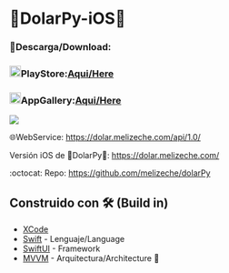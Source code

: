 #  💸DolarPy-iOS💸
 
### 📲Descarga/Download: 
### <img src="https://img.utdstc.com/icon/c8c/d91/c8cd914e915d70dea2eabf58b1c03089fbe19c59729be8aec12170db47dd8f81:200" alt="drawing" width="20" height="20"/>PlayStore:[Aqui/Here](https://play.google.com/store/apps/details?id=com.lucasginard.dolarpy)

### <img src="https://upload.wikimedia.org/wikipedia/commons/thumb/f/f6/Huawei_AppGallery.svg/1200px-Huawei_AppGallery.svg.png" alt="drawing" width="20" height="20"/>AppGallery:[Aqui/Here](https://appgallery.huawei.com/#/app/C104598987?sharePrepath=ag&locale=es_US&source=appshare&subsource=C104598987)

![](presentacion_readme/presentacionImg.png)

🌐WebService: https://dolar.melizeche.com/api/1.0/

Versión iOS de 💸DolarPy💸: https://dolar.melizeche.com/

:octocat: Repo: https://github.com/melizeche/dolarPy

## Construido con 🛠️ (Build in)
* [XCode](https://developer.apple.com/xcode/)
* [Swift](https://developer.apple.com/swift/) - Lenguaje/Language
* [SwiftUI](https://developer.apple.com/xcode/swiftui/) - Framework
* [MVVM](https://es.wikipedia.org/wiki/Modelo–vista–modelo_de_vista) - Arquitectura/Architecture 👷
